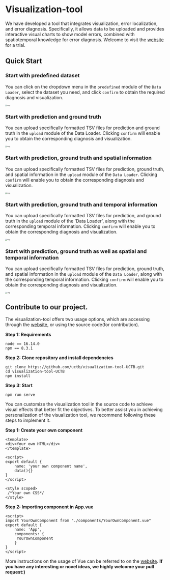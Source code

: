 # Visualization-tool

We have developed a tool that integrates visualization, error localization, and error diagnosis. Specifically, it allows data to be uploaded and provides interactive visual charts to show model errors, combined with spatiotemporal knowledge for error diagnosis. Welcome to visit the [website](http://39.107.116.221/) for a trial.

## Quick Start

### Start with predefined dataset

You can click on the dropdown menu in the `predefined` module of the `Data Loader`, select the dataset you need, and click `confirm` to obtain the required diagnosis and visualization.

<img src="https://cdn.nlark.com/yuque/0/2023/png/25407596/1690510153791-46db1f3f-992b-411e-839f-f6aeafbf165b.png" alt="img" style="zoom: 33%;" />

### Start with prediction and ground truth

You can upload specifically formatted TSV files for prediction and ground truth in the `upload` module of the Data Loader. Clicking `confirm` will enable you to obtain the corresponding diagnosis and visualization.

<img src="https://cdn.nlark.com/yuque/0/2023/png/25407596/1690511650966-1c88d248-dba3-44db-bceb-c2e052effbf9.png" alt="img" style="zoom: 33%;" />

### Start with prediction, ground truth and spatial information

You can upload specifically formatted TSV files for prediction, ground truth, and spatial information in the `upload` module of the `Data Loader`. Clicking `confirm` will enable you to obtain the corresponding diagnosis and visualization.

<img src="https://cdn.nlark.com/yuque/0/2023/png/25407596/1690511935384-dff39c5c-3411-4973-82f0-17f554d6c28b.png" alt="img" style="zoom: 33%;" />

###  Start with prediction, ground truth and temporal information

You can upload specifically formatted TSV files for prediction, and ground truth in the `upload` module of the 'Data Loader', along with the corresponding temporal information. Clicking `confirm` will enable you to obtain the corresponding diagnosis and visualization.

<img src="https://cdn.nlark.com/yuque/0/2023/png/25407596/1690521987144-92ed25fb-80a8-46ee-8cb4-5e9c2a07040c.png" alt="img" style="zoom: 33%;" />

### Start with prediction, ground truth as well as spatial and temporal information

You can upload specifically formatted TSV files for prediction, ground truth, and spatial information in the `upload` module of the `Data Loader`, along with the corresponding temporal information. Clicking `confirm` will enable you to obtain the corresponding diagnosis and visualization.

<img src="https://cdn.nlark.com/yuque/0/2023/png/25407596/1690522114029-0a547ce9-f4f8-4cec-98ad-757492877022.png" alt=".img" style="zoom: 33%;" />

## Contribute to our project.

The visualization-tool offers two usage options, which are accessing through the [website](http://39.107.116.221/), or using the source code(for contribution).

**Step 1: Requirements**

```vue
node == 16.14.0
npm == 8.3.1
```

**Step 2: Clone repository and install dependencies**

```Vue
git clone https://github.com/uctb/visualization-tool-UCTB.git 
cd visualization-tool-UCTB 
npm install
```

**Step 3: Start**

```Vue
npm run serve
```

You can customize the visualization tool in the source code to achieve visual effects that better fit the objectives. To better assist you in achieving personalization of the visualization tool, we recommend following these steps to implement it.

**Step 1: Create your own component**

```vue
<template>
<div>Your own HTML</div>
</template>

<script>
export default {
	name: 'your own component name',
    data(){}
}
</script>

<style scoped>
 /*Your own CSS*/
</style>
```

**Step 2: Importing component in App.vue**

```vue
<script>
import YourOwnComponent from "./components/YourOwnComponent.vue"
export default {
	name: 'App',
    components: {
     YourOwnComponent
    }
}
</script>
```

More instructions on the usage of Vue can be referred to on the [website](https://v2.vuejs.org/). **If you have any interesting or novel ideas, we highly welcome your pull request:)**